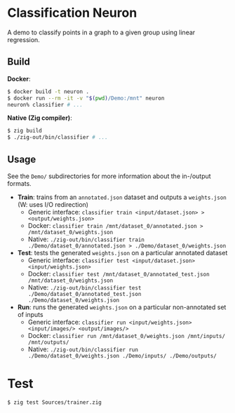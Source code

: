 
# Classification Neuron

A demo to classify points in a graph to a given group using linear regression.

## Build

**Docker**:

```bash
$ docker build -t neuron .
$ docker run --rm -it -v "$(pwd)/Demo:/mnt" neuron
neuron% classifier # ...
```

**Native (Zig compiler)**:

```bash
$ zig build
$ ./zig-out/bin/classifier # ...
```

## Usage

See the `Demo/` subdirectories for more information about the in-/output formats.

* **Train**: trains from an `annotated.json` dataset and outputs a `weights.json` (W: uses I/O redirection)
    - Generic interface: `classifier train <input/dataset.json> > <output/weights.json>`
    - Docker: `classifier train /mnt/dataset_0/annotated.json > /mnt/dataset_0/weights.json`
    - Native: `./zig-out/bin/classifier train ./Demo/dataset_0/annotated.json > ./Demo/dataset_0/weights.json`
* **Test**: tests the generated `weights.json` on a particular annotated dataset
    - Generic interface: `classifier test <input/dataset.json> <input/weights.json>`
    - Docker: `classifier test /mnt/dataset_0/annotated_test.json /mnt/dataset_0/weights.json`
    - Native: `./zig-out/bin/classifier test ./Demo/dataset_0/annotated_test.json ./Demo/dataset_0/weights.json`
* **Run**: runs the generated `weights.json` on a particular non-annotated set of inputs
    - Generic interface: `classifier run <input/weights.json> <input/images/> <output/images/>`
    - Docker: `classifier run /mnt/dataset_0/weights.json /mnt/inputs/ /mnt/outputs/`
    - Native: `./zig-out/bin/classifier run ./Demo/dataset_0/weights.json ./Demo/inputs/ ./Demo/outputs/`

# Test

```bash
$ zig test Sources/trainer.zig
```
